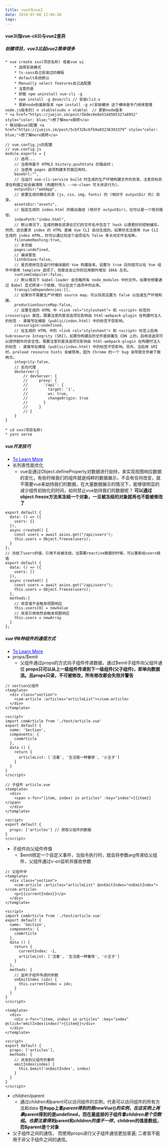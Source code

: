 ```yaml
---
title: vue3与vue2
date: 2019-07-08 12:04:38
tags:
---
```


#### vue3(指vue-cli3)与vue2差异
##### 创建项目，vue3比起vue2简单很多
    * vue create xxx(项目名称) 或者vue ui
        * 选择安装模式
        * ts-sass自己安装过的模板
        * default系统默认
        * Manually select features自己选配置
        * 注意的是
        * 卸载 npm uninstall vue-cli -g
        * npm install -g @vue/cli // 安装cli3.x
        * 更新node到最新版本 npm install -g n(安装模块 这个模块是专门用来管理node.js版本的) n stable(sudo n stable） // 更新node版本
    * <a href="https://juejin.im/post/5bdec6e8e51d4505327a8952" style="color: blue;">想了解more跳转</a>
    * 移动端vue3配置 <a href="https://juejin.im/post/5cbf32bc6fb9a03236393379“ style="color: blue;">想了解more跳转</a>

```
// vue.config.js的配置
// vue.config.js
module.exports = {
    // 选项...
    // 当使用基于 HTML5 history.pushState 的路由时；
    // 当使用 pages 选项构建多页面应用时。
    baseUrl:"",
    // 当运行 vue-cli-service build 时生成的生产环境构建文件的目录。注意目标目录在构建之前会被清除 (构建时传入 --no-clean 可关闭该行为)。
    outputDir:"webApp",
    // 放置生成的静态资源 (js、css、img、fonts) 的 (相对于 outputDir 的) 目录。
    assetsDir:"assets",
    // 指定生成的 index.html 的输出路径 (相对于 outputDir)。也可以是一个绝对路径。
    indexPath:"index.html",
    // 默认情况下，生成的静态资源在它们的文件名中包含了 hash 以便更好的控制缓存。然而，这也要求 index 的 HTML 是被 Vue CLI 自动生成的。如果你无法使用 Vue CLI 生成的 index HTML，你可以通过将这个选项设为 false 来关闭文件名哈希。
    filenameHashing:true,
    // 多页面
    pages:undefined,
    // 编译警告
    lintOnSave:false,
    // 是否使用包含运行时编译器的 Vue 构建版本。设置为 true 后你就可以在 Vue 组件中使用 template 选项了，但是这会让你的应用额外增加 10kb 左右。
    runtimeCompiler:false,
    // 默认情况下 babel-loader 会忽略所有 node_modules 中的文件。如果你想要通过 Babel 显式转译一个依赖，可以在这个选项中列出来。
    transpileDependencies:[],
    // 如果你不需要生产环境的 source map，可以将其设置为 false 以加速生产环境构建。
    productionSourceMap:false,
    // 设置生成的 HTML 中 <link rel="stylesheet"> 和 <script> 标签的 crossorigin 属性。需要注意的是该选项仅影响由 html-webpack-plugin 在构建时注入的标签 - 直接写在模版 (public/index.html) 中的标签不受影响。
    crossorigin:undefined,
    // 在生成的 HTML 中的 <link rel="stylesheet"> 和 <script> 标签上启用 Subresource Integrity (SRI)。如果你构建后的文件是部署在 CDN 上的，启用该选项可以提供额外的安全性。需要注意的是该选项仅影响由 html-webpack-plugin 在构建时注入的标签 - 直接写在模版 (public/index.html) 中的标签不受影响。另外，当启用 SRI 时，preload resource hints 会被禁用，因为 Chrome 的一个 bug 会导致文件被下载两次。
    integrity:false,
    // 反向代理
    devServer:{
        // devServer: {
        //     proxy: {
        //       '/api': {
        //         target: '1',
        //         ws: true,
        //         changeOrigin: true
        //       }
        //     }
        // }
    }
}
```
    * cd xxx(项目名称)
    * yarn serve

##### vue开发技巧
* <a href="https://juejin.im/post/5ce3b519f265da1bb31c0d5f#heading-1" style="color: blue;">To Learn More</a> 
* 长列表性能优化
    * vue会通过Object.defineProperty对数据进行劫持，来实现视图响应数据的变化，有些时候我们的组件就是纯粹的数据展示，不会有任何改变，就不需要vue来劫持我们的数据，在大量数据展示的情况下，能够很明显的减少组件初始化的时间，如何禁止vue劫持我们的数据呢？
    **可以通过object.freeze方法来冻结一个对象，一旦被冻结的对象就再也不能被修改了**
```
export default {
  data: () => ({
    users: {}
  }),
  async created() {
    const users = await axios.get("/api/users");
    this.users = Object.freeze(users);
  }
};
// 冻结了users的值，引用不会被冻结，当需要reactive数据的时候，可以重新给users赋值
export default {
  data: () => ({
    users: []
  }),
  async created() {
    const users = await axios.get("/api/users");
    this.users = Object.freeze(users);
  },
  methods:{
    // 改变值不会触发视图响应
    this.users[0] = newValue
    // 改变引用依然会触发视图响应
    this.users = newArray
  }
};
```

##### vue中8种组件的通信方式
* <a href="https://juejin.im/post/5d267dcdf265da1b957081a3" style="color: blue;">To Learn More</a> 
* props/$emit
  * 父组件通过props的方式向子组件传递数据，通过$emit子组件向父组件通信
  **props只可以从上一级组件传递到下一级组件(父子组件)，即单向数据流。且props只读，不可被修改，所有修改都会失效并警告**
```
// section父组件
<template>
  <div class="section">
    <com-article :articles="articleList"></com-article>
  </div>
</template>

<script>
import comArticle from './test/article.vue'
export default {
  name: 'Section',
  components: { 
    comArticle 
  },
  data () {
    return {
      articleList: ['活着', '生活是一种奢侈', '小王子']
    }
  }
}
</script>

// 子组件 article.vue
<template>
  <div>
    <span v-for="(item, index) in articles" :key="index">{{item}}</span>
  </div>
</template>

<script>
export default {
  props: ['articles'] // 获取父组件的数据
}
</script>

```
* 子组件向父组件传值
  * $emit绑定一个自定义事件，当指令执行时，就会将参数arg传递给父组件，父组件通过v-on监听并接收参数
```
// 父组件中
<template>
  <div class="section">
    <com-article :articles="articleList" @onEmitIndex="onEmitIndex"></com-article>
    <p>{{currentIndex}}</p>
  </div>
</template>

<script>
import comArticle from './test/article.vue'
export default {
  name: 'Section',
  components: { 
    comArticle 
  },
  data () {
    return {
      currentIndex: -1,
      articleList: ['活着', '生活是一种奢侈', '小王子']
    }
  },
  methods: {
    // 监听子组件传递的参数
    onEmitIndex (idx) {
      this.currentIndex = idx;
    }
  }
}
</script>

<template>
  <div>
    <div v-for="(item, index) in articles" :key="index" @click="emitIndex(index)">{{item}}</div>
  </div>
</template>

<script>
export default {
  props: ['articles'],
  methods: {
    // 派发到父组件的事件
    emitIndex(index) {
      this.$emit('onEmitIndex', index)
    }
  }
}
</script>

```

* $children/$parent
  * 通过$children和$parent可以访问组件的实例，代表可以访问组件的所有方法和data
  **在#app上拿$parent得到的是new Vue()的实例，在这实例上再拿$parent得到的是undefined，而在最底层的子组件拿$children是个空数组。也要注意得到$parent和$children的值不一样，$children的值是数组，而$parent是个对象**
* 父子组件之间的通信， 而使用props进行父子组件通信更加普遍; 二者皆不能用于非父子组件之间的通信。